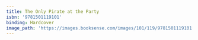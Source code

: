 ```yaml
---
title: The Only Pirate at the Party
isbn: '9781501119101'
binding: Hardcover
image_path: 'https://images.booksense.com/images/101/119/9781501119101.jpg'
---
```



